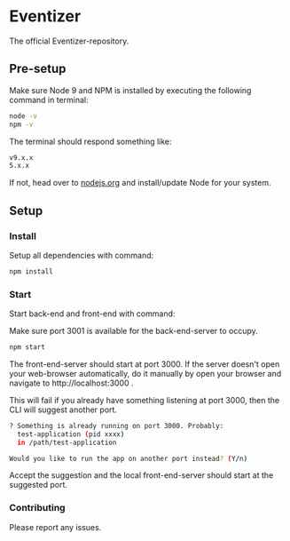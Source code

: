 # Eventizer
The official Eventizer-repository.

## Pre-setup
Make sure Node 9 and NPM is installed by executing the following command in terminal:

```bash
node -v
npm -v
```

The terminal should respond something like:

```bash
v9.x.x
5.x.x
```

If not, head over to [nodejs.org](https://nodejs.org/en/) and install/update Node for your system.

## Setup
### Install
Setup all dependencies with command:

```bash
npm install
```

### Start
Start back-end and front-end with command:

Make sure port 3001 is available for the back-end-server to occupy.

```bash
npm start
```

The front-end-server should start at port 3000. If the server doesn't open your web-browser automatically, do it manually by open your browser and navigate to http://localhost:3000 .

This will fail if you already have something listening at port 3000, then the CLI will suggest another port.

```bash
? Something is already running on port 3000. Probably:
  test-application (pid xxxx)
  in /path/test-application

Would you like to run the app on another port instead? (Y/n)
```

Accept the suggestion and the local front-end-server should start at the suggested port.

### Contributing
Please report any issues.
